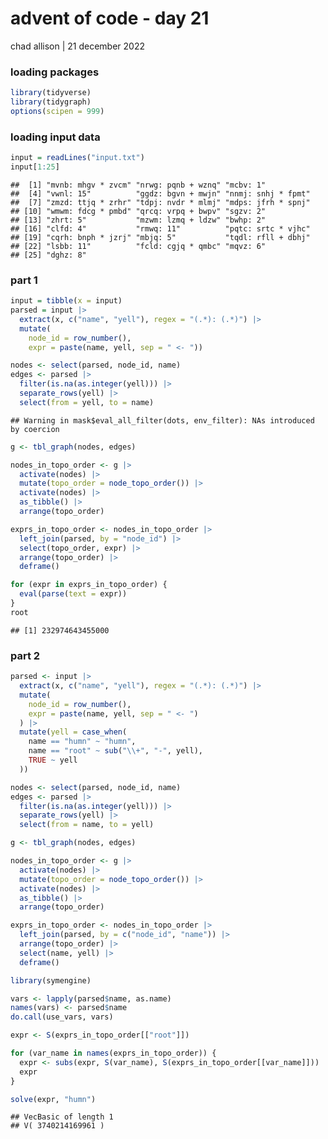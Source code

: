advent of code - day 21
================
chad allison \| 21 december 2022

### loading packages

``` r
library(tidyverse)
library(tidygraph)
options(scipen = 999)
```

### loading input data

``` r
input = readLines("input.txt")
input[1:25]
```

    ##  [1] "mvnb: mhgv * zvcm" "nrwg: pqnb + wznq" "mcbv: 1"          
    ##  [4] "vwnl: 15"          "ggdz: bgvn + mwjn" "nnmj: snhj * fpmt"
    ##  [7] "zmzd: ttjq * zrhr" "tdpj: nvdr * mlmj" "mdps: jfrh * spnj"
    ## [10] "wmwm: fdcg * pmbd" "qrcq: vrpq + bwpv" "sgzv: 2"          
    ## [13] "zhrt: 5"           "mzwm: lzmq + ldzw" "bwhp: 2"          
    ## [16] "clfd: 4"           "rmwq: 11"          "pqtc: srtc * vjhc"
    ## [19] "cqrh: bnph * jzrj" "mbjq: 5"           "tqdl: rfll + dbhj"
    ## [22] "lsbb: 11"          "fcld: cgjq * qmbc" "mqvz: 6"          
    ## [25] "dghz: 8"

### part 1

``` r
input = tibble(x = input)
parsed = input |>
  extract(x, c("name", "yell"), regex = "(.*): (.*)") |>
  mutate(
    node_id = row_number(),
    expr = paste(name, yell, sep = " <- "))

nodes <- select(parsed, node_id, name)
edges <- parsed |>
  filter(is.na(as.integer(yell))) |>
  separate_rows(yell) |>
  select(from = yell, to = name)
```

    ## Warning in mask$eval_all_filter(dots, env_filter): NAs introduced by coercion

``` r
g <- tbl_graph(nodes, edges)

nodes_in_topo_order <- g |>
  activate(nodes) |>
  mutate(topo_order = node_topo_order()) |>
  activate(nodes) |>
  as_tibble() |>
  arrange(topo_order)

exprs_in_topo_order <- nodes_in_topo_order |>
  left_join(parsed, by = "node_id") |>
  select(topo_order, expr) |>
  arrange(topo_order) |>
  deframe()

for (expr in exprs_in_topo_order) {
  eval(parse(text = expr))
}
root
```

    ## [1] 232974643455000

### part 2

``` r
parsed <- input |>
  extract(x, c("name", "yell"), regex = "(.*): (.*)") |>
  mutate(
    node_id = row_number(),
    expr = paste(name, yell, sep = " <- ")
  ) |>
  mutate(yell = case_when(
    name == "humn" ~ "humn",
    name == "root" ~ sub("\\+", "-", yell),
    TRUE ~ yell
  ))

nodes <- select(parsed, node_id, name)
edges <- parsed |>
  filter(is.na(as.integer(yell))) |>
  separate_rows(yell) |>
  select(from = name, to = yell)

g <- tbl_graph(nodes, edges)

nodes_in_topo_order <- g |>
  activate(nodes) |>
  mutate(topo_order = node_topo_order()) |>
  activate(nodes) |>
  as_tibble() |>
  arrange(topo_order)

exprs_in_topo_order <- nodes_in_topo_order |>
  left_join(parsed, by = c("node_id", "name")) |>
  arrange(topo_order) |>
  select(name, yell) |>
  deframe()

library(symengine)

vars <- lapply(parsed$name, as.name)
names(vars) <- parsed$name
do.call(use_vars, vars)

expr <- S(exprs_in_topo_order[["root"]])

for (var_name in names(exprs_in_topo_order)) {
  expr <- subs(expr, S(var_name), S(exprs_in_topo_order[[var_name]]))
  expr
}

solve(expr, "humn")
```

    ## VecBasic of length 1
    ## V( 3740214169961 )
